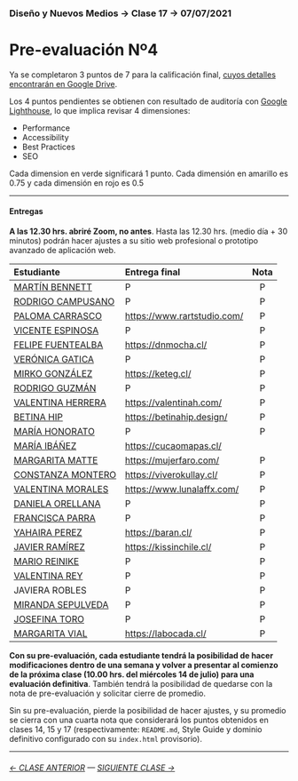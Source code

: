 ### Diseño y Nuevos Medios → Clase 17 → 07/07/2021

# Pre-evaluación Nº4

Ya se completaron 3 puntos de 7 para la calificación final, [cuyos detalles encontrarán en Google Drive](https://docs.google.com/spreadsheets/d/1Jq_JWwmwsCHphn6ObXPPuwVcePRhkDPyd5IeEVATWO8/edit?usp=sharing). 

Los 4 puntos pendientes se obtienen con resultado de auditoría con [Google Lighthouse](https://developers.google.com/web/tools/lighthouse?hl=es), lo que implica revisar 4 dimensiones:

- Performance
- Accessibility
- Best Practices
- SEO

Cada dimension en verde significará 1 punto. Cada dimensión en amarillo es 0.75 y cada dimensión en rojo es 0.5 

- - - - - - - - - - - - - - 

#### Entregas

**A las 12.30 hrs. abriré Zoom, no antes**. Hasta las 12.30 hrs. (medio día + 30 minutos) podrán hacer ajustes a su sitio web profesional o prototipo avanzado de aplicación web.

| Estudiante      | Entrega final         | Nota  | 
|:----------------|:----------------------|:-----:|
| [MARTÍN BENNETT](https://github.com/bennett-martin) | P | P |
| [RODRIGO CAMPUSANO](https://github.com/rodrigocampusano) | P | P |
| [PALOMA CARRASCO](https://github.com/PalomaCarrasco) | https://www.rartstudio.com/ | P |
| [VICENTE ESPINOSA](https://github.com/vtespinosa) |  P | P |
| [FELIPE FUENTEALBA](https://github.com/leocto) | https://dnmocha.cl/ | P |
| [VERÓNICA GATICA](https://github.com/verogatica) |  P | P |
| [MIRKO GONZÁLEZ](https://github.com/mirkogonzalez) | https://keteg.cl/ | P |
| [RODRIGO GUZMÁN](https://github.com/rodrigo-bot) |  P | P |
| [VALENTINA HERRERA](https://github.com/vale-herrera) | https://valentinah.com/ | P |
| [BETINA HIP](https://github.com/bbhip) | https://betinahip.design/ | P | 
| [MARÍA HONORATO](https://github.com/elisahonorato) | P | P |
| [MARÍA IBÁÑEZ](https://github.com/franibanezm) |  https://cucaomapas.cl/ |
| [MARGARITA MATTE](https://github.com/mar-garita1) | https://mujerfaro.com/ | P |
| [CONSTANZA MONTERO](https://github.com/cpmontero) | https://viverokullay.cl/ | P |
| [VALENTINA MORALES](https://github.com/lunalaffx) | https://www.lunalaffx.com/ | P |
| [DANIELA ORELLANA](https://github.com/dacorellana) | P | P |
| [FRANCISCA PARRA](https://github.com/frnparr) | P | P |
| [YAHAIRA PEREZ](https://github.com/yahairaperez) | https://baran.cl/ | P |
| [JAVIER RAMÍREZ](https://github.com/rama2432) | https://kissinchile.cl/ | P |
| [MARIO REINIKE](https://github.com/marioreinike) |  P | P |
| [VALENTINA REY](https://github.com/valentinarey) | P | P |
| JAVIERA ROBLES | P | P |
| [MIRANDA SEPULVEDA](https://github.com/mirandasepulveda-la) | P | P |
| [JOSEFINA TORO](https://github.com/josefinatoro) | P | P |
| [MARGARITA VIAL](https://github.com/margaraitavialm) | https://labocada.cl/ | P |

**Con su pre-evaluación, cada estudiante tendrá la posibilidad de hacer modificaciones dentro de una semana y volver a presentar al comienzo de la próxima clase (10.00 hrs. del miércoles 14 de julio) para una evaluación definitiva**. También tendrá la posibilidad de quedarse con la nota de pre-evaluación y solicitar cierre de promedio.

Sin su pre-evaluación, pierde la posibilidad de hacer ajustes, y su promedio se cierra con una cuarta nota que considerará los puntos obtenidos en clases 14, 15 y 17 (respectivamente: `README.md`, Style Guide y dominio definitivo configurado con su `index.html` provisorio).

- - - - - - - 

###### [← CLASE ANTERIOR](https://github.com/profesorfaco/dno037-2021/tree/main/clase-16) — [SIGUIENTE CLASE →](https://github.com/profesorfaco/dno037-2021/tree/main/clase-18)
